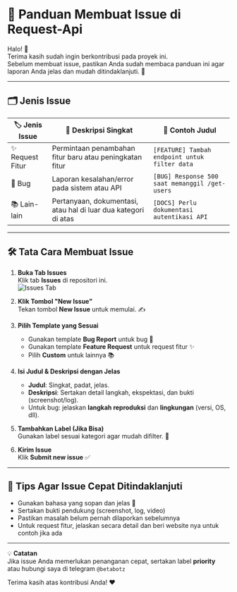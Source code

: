 # 📌 Panduan Membuat Issue di Request-Api

Halo! 👋  
Terima kasih sudah ingin berkontribusi pada proyek ini.  
Sebelum membuat issue, pastikan Anda sudah membaca panduan ini agar laporan Anda jelas dan mudah ditindaklanjuti. 🚀

---

## 🗂 Jenis Issue

| 🏷 Jenis Issue   | 📖 Deskripsi Singkat                                     | 📌 Contoh Judul                                   |
|------------------|---------------------------------------------------------|---------------------------------------------------|
| ✨ Request Fitur | Permintaan penambahan fitur baru atau peningkatan fitur  | `[FEATURE] Tambah endpoint untuk filter data`     |
| 🐞 Bug           | Laporan kesalahan/error pada sistem atau API            | `[BUG] Response 500 saat memanggil /get-users`    |
| 📚 Lain-lain     | Pertanyaan, dokumentasi, atau hal di luar dua kategori di atas | `[DOCS] Perlu dokumentasi autentikasi API` |

---

## 🛠 Tata Cara Membuat Issue

1. **Buka Tab Issues**  
   Klik tab **Issues** di repositori ini.  
   ![Issues Tab](https://files.catbox.moe/1afkns.jpg)

2. **Klik Tombol "New Issue"**  
   Tekan tombol **New Issue** untuk memulai. ✍️

3. **Pilih Template yang Sesuai**  
   - Gunakan template **Bug Report** untuk bug 🐛  
   - Gunakan template **Feature Request** untuk request fitur ✨  
   - Pilih **Custom** untuk lainnya 📚  

4. **Isi Judul & Deskripsi dengan Jelas**  
   - **Judul**: Singkat, padat, jelas.  
   - **Deskripsi**: Sertakan detail langkah, ekspektasi, dan bukti (screenshot/log).  
   - Untuk bug: jelaskan **langkah reproduksi** dan **lingkungan** (versi, OS, dll).  

5. **Tambahkan Label (Jika Bisa)**  
   Gunakan label sesuai kategori agar mudah difilter. 🎯

6. **Kirim Issue**  
   Klik **Submit new issue** ✅

---

## 📌 Tips Agar Issue Cepat Ditindaklanjuti

- Gunakan bahasa yang sopan dan jelas 🙏  
- Sertakan bukti pendukung (screenshot, log, video)  
- Pastikan masalah belum pernah dilaporkan sebelumnya  
- Untuk request fitur, jelaskan secara detail dan beri website nya untuk contoh jika ada 

---

💡 **Catatan**  
Jika issue Anda memerlukan penanganan cepat, sertakan label **priority** atau hubungi saya di telegram `@betabotz`

Terima kasih atas kontribusi Anda! ❤️  

